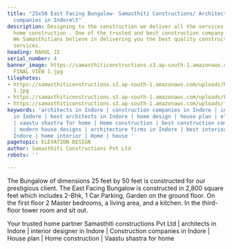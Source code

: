 ```yaml
---
title: "25x50 East Facing Bungalow- Samasthiti Constructions/ Architects/ Construction
  companies in Indore\t"
description: Designing to the construction we deliver all the services for your new
  home construction . One of the trusted and best construction company in Indore.
  We Samasthitians believe in delivering you the best quality construction and designing
  services.
heading: RAHUL JI
serial_number: 4
banner_image: https://samasthiticonstructions.s3.ap-south-1.amazonaws.com/uploads/NEW
  FINAL VIEW 1.jpg
tilephotos:
- https://samasthiticonstructions.s3.ap-south-1.amazonaws.com/uploads/NEW FINAL VIEW
  1.jpg
- https://samasthiticonstructions.s3.ap-south-1.amazonaws.com/uploads/F22.jpg
- https://samasthiticonstructions.s3.ap-south-1.amazonaws.com/uploads/f1.jpg
keywords: 'architects in Indore | construction companies in Indore | interior designer
  in Indore | best architects in Indore | home design | house plan | elevation design
  | vaastu shastra for home | Home construction | best construction companies in Indore
  | modern house designs | architecture firms in Indore | best interior designer in
  Indore | home interior | Home | house '
pagetopic: ELEVATION DESIGN
author: Samasthiti Constructions Pvt Ltd
robots: ''

---
```

The Bungalow of dimensions 25 feet by 50 feet is constructed for our prestigious client. The  East Facing Bungalow is constructed in 2,800 square feet which includes 2-Bhk, 1 Car Parking, Garden on the ground floor. On the first floor 2 Master bedrooms, a living area, and a kitchen. In the third-floor tower room and sit out.

Your trusted home partner Samasthiti constructions Pvt Ltd | architects in Indore | interior designer in Indore | Construction companies in Indore | House plan | Home construction | Vaastu shastra for home
